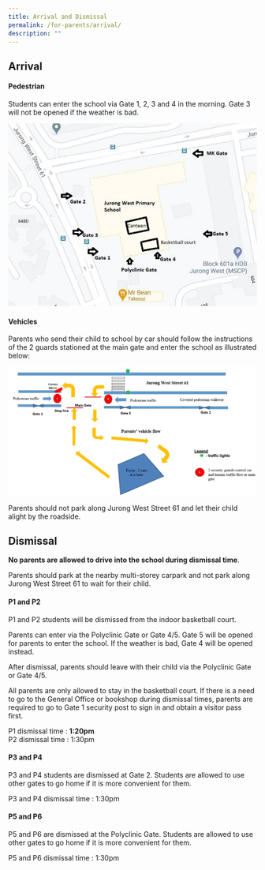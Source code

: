 ```yaml
---
title: Arrival and Dismissal
permalink: /for-parents/arrival/
description: ""
---
```

## Arrival

#### Pedestrian

Students can enter the school via Gate 1, 2, 3 and 4 in the morning. Gate 3 will not be opened if the weather is bad. 

![gates](/images/School%20gates.jpg)

#### Vehicles

Parents who send their child to school by car should follow the instructions of the 2 guards stationed at the main gate and enter the school as illustrated below:

![](/images/AM%20car%20arrival.jpg)


Parents should not park along Jurong West Street 61 and let their child alight by the roadside.

## Dismissal

**No parents are allowed to drive into the school during dismissal time**. 

Parents should park at the nearby multi-storey carpark and not park along Jurong West Street 61 to wait for their child. 

#### P1 and P2

P1 and P2 students will be dismissed from the indoor basketball court. 

Parents can enter via the Polyclinic Gate or Gate 4/5. Gate 5 will be opened for parents to enter the school. If the weather is bad, Gate 4 will be opened instead. 

After dismissal, parents should leave with their child via the Polyclinic Gate or Gate 4/5.

All parents are only allowed to stay in the basketball court. If there is a need to go to the General Office or bookshop during dismissal times, parents are required to go to Gate 1 security post to sign in and obtain a visitor pass first.

P1 dismissal time : **1:20pm**<br>
P2 dismissal time : 1:30pm

#### P3 and P4

P3 and P4 students are dismissed at Gate 2. Students are allowed to use other gates to go home if it is more convenient for them.

P3 and P4 dismissal time : 1:30pm

#### P5 and P6

P5 and P6 are dismissed at the Polyclinic Gate. Students are allowed to use other gates to go home if it is more convenient for them.

P5 and P6 dismissal time : 1:30pm